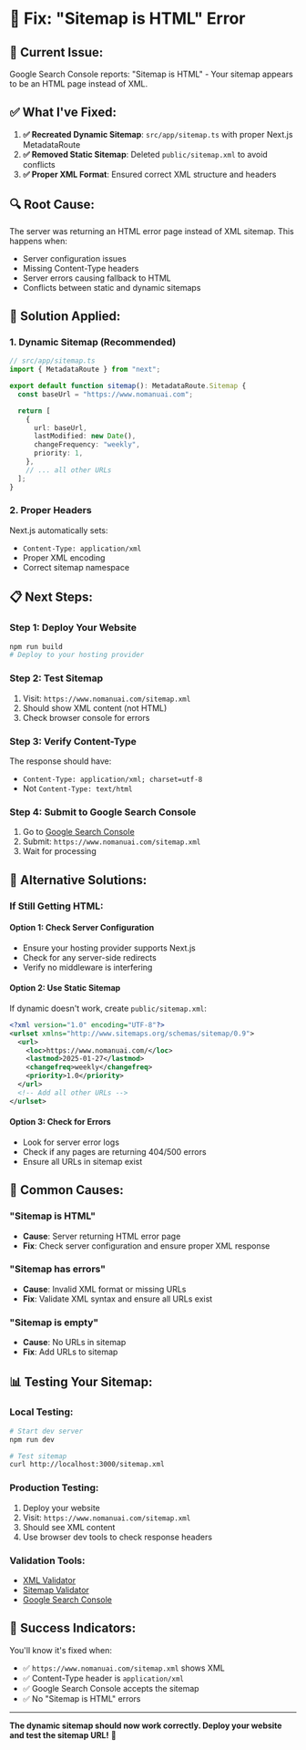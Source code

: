 # 🔧 Fix: "Sitemap is HTML" Error

## 🚨 **Current Issue:**

Google Search Console reports: "Sitemap is HTML" - Your sitemap appears to be an HTML page instead of XML.

## ✅ **What I've Fixed:**

1. **✅ Recreated Dynamic Sitemap**: `src/app/sitemap.ts` with proper Next.js MetadataRoute
2. **✅ Removed Static Sitemap**: Deleted `public/sitemap.xml` to avoid conflicts
3. **✅ Proper XML Format**: Ensured correct XML structure and headers

## 🔍 **Root Cause:**

The server was returning an HTML error page instead of XML sitemap. This happens when:

- Server configuration issues
- Missing Content-Type headers
- Server errors causing fallback to HTML
- Conflicts between static and dynamic sitemaps

## 🚀 **Solution Applied:**

### **1. Dynamic Sitemap (Recommended)**

```typescript
// src/app/sitemap.ts
import { MetadataRoute } from "next";

export default function sitemap(): MetadataRoute.Sitemap {
  const baseUrl = "https://www.nomanuai.com";

  return [
    {
      url: baseUrl,
      lastModified: new Date(),
      changeFrequency: "weekly",
      priority: 1,
    },
    // ... all other URLs
  ];
}
```

### **2. Proper Headers**

Next.js automatically sets:

- `Content-Type: application/xml`
- Proper XML encoding
- Correct sitemap namespace

## 📋 **Next Steps:**

### **Step 1: Deploy Your Website**

```bash
npm run build
# Deploy to your hosting provider
```

### **Step 2: Test Sitemap**

1. Visit: `https://www.nomanuai.com/sitemap.xml`
2. Should show XML content (not HTML)
3. Check browser console for errors

### **Step 3: Verify Content-Type**

The response should have:

- `Content-Type: application/xml; charset=utf-8`
- Not `Content-Type: text/html`

### **Step 4: Submit to Google Search Console**

1. Go to [Google Search Console](https://search.google.com/search-console)
2. Submit: `https://www.nomanuai.com/sitemap.xml`
3. Wait for processing

## 🔧 **Alternative Solutions:**

### **If Still Getting HTML:**

#### **Option 1: Check Server Configuration**

- Ensure your hosting provider supports Next.js
- Check for any server-side redirects
- Verify no middleware is interfering

#### **Option 2: Use Static Sitemap**

If dynamic doesn't work, create `public/sitemap.xml`:

```xml
<?xml version="1.0" encoding="UTF-8"?>
<urlset xmlns="http://www.sitemaps.org/schemas/sitemap/0.9">
  <url>
    <loc>https://www.nomanuai.com/</loc>
    <lastmod>2025-01-27</lastmod>
    <changefreq>weekly</changefreq>
    <priority>1.0</priority>
  </url>
  <!-- Add all other URLs -->
</urlset>
```

#### **Option 3: Check for Errors**

- Look for server error logs
- Check if any pages are returning 404/500 errors
- Ensure all URLs in sitemap exist

## 🚨 **Common Causes:**

### **"Sitemap is HTML"**

- **Cause**: Server returning HTML error page
- **Fix**: Check server configuration and ensure proper XML response

### **"Sitemap has errors"**

- **Cause**: Invalid XML format or missing URLs
- **Fix**: Validate XML syntax and ensure all URLs exist

### **"Sitemap is empty"**

- **Cause**: No URLs in sitemap
- **Fix**: Add URLs to sitemap

## 📊 **Testing Your Sitemap:**

### **Local Testing:**

```bash
# Start dev server
npm run dev

# Test sitemap
curl http://localhost:3000/sitemap.xml
```

### **Production Testing:**

1. Deploy your website
2. Visit: `https://www.nomanuai.com/sitemap.xml`
3. Should see XML content
4. Use browser dev tools to check response headers

### **Validation Tools:**

- [XML Validator](https://www.xmlvalidation.com/)
- [Sitemap Validator](https://www.xml-sitemaps.com/validate-xml-sitemap.html)
- [Google Search Console](https://search.google.com/search-console)

## 🎯 **Success Indicators:**

You'll know it's fixed when:

- ✅ `https://www.nomanuai.com/sitemap.xml` shows XML
- ✅ Content-Type header is `application/xml`
- ✅ Google Search Console accepts the sitemap
- ✅ No "Sitemap is HTML" errors

---

**The dynamic sitemap should now work correctly. Deploy your website and test the sitemap URL!** 🚀
